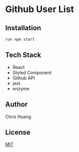 # Github User List

## Installation

```bash
run npm start
```

## Tech Stack

- React
- Styled Component
- Github API
- jest
- enzyme

## Author

Chris Huang

## License

[MIT](https://choosealicense.com/licenses/mit/)
